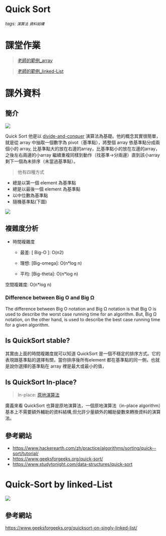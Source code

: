 # Quick Sort
###### tags: `演算法` `資料結構`

# 課堂作業
> [老師的範例_array](https://github.com/pecu/DSA/blob/master/05_QuickSort/QuickSort_Array_Recursive.ipynb)

> [老師的範例_linked-List](https://github.com/pecu/DSA/blob/master/05_QuickSort/QuickSort_LinkedList.py)


# 課外資料
## 簡介
![](https://www.geeksforgeeks.org/wp-content/uploads/gq/2014/01/QuickSort2.png)

Quick Sort 他是以 [divide-and-conquer](https://en.wikipedia.org/wiki/Divide-and-conquer_algorithm) 演算法為基礎。他的概念其實很簡單，就是從 array 中抽取一個數字為 pivot（基準點），將整個 array 依基準點分成兩個小的 array, 比基準點大的放在右邊的array，比基準點小的放在左邊的array，之後左右兩邊的小array 繼續重複同樣到動作（找基準->分兩邊）直到該小array剩下一個為未排序（未當過基準點）。

> 他有四種方式

- 總是以第一個 element 為基準點
- 總是以最後一個 element 為基準點
- 以中位數為基準點
- 隨機基準點(下圖)

![](https://he-s3.s3.amazonaws.com/media/uploads/1ea505b.jpg)
## 複雜度分析
- 時間複雜度
    - 最差: [ Big-O ]: O(n2)

    - 理想: [Big-omega]: O(n*log n)

    - 平均: [Big-theta]: O(n*log n)

空間複雜度: O(n*log n)

### Difference between Big O and Big Ω
The difference between Big O notation and Big Ω notation is that Big O is used to describe the worst case running time for an algorithm. But, Big Ω notation, on the other hand, is used to describe the best case running time for a given algorithm.
## Is QuickSort stable?
其實由上面的時間複雜度就可以知道 QuickSort 是一個不穩定的排序方式。它的表現跟基準點的選擇有關，當你排序後所有element 都在基準點的同一側，也就是說你選擇的基準點在 array 裡是最大或最小的值，

## Is QuickSort In-place?
>In-place: [原地演算法](https://zh.wikipedia.org/zh-tw/%E5%8E%9F%E5%9C%B0%E7%AE%97%E6%B3%95)

廣義來看 QuickSort 也算是原地演算法，一個原地演算法（in-place algorithm）基本上不需要額外輔助的資料結構,但允許少量額外的輔助變數來轉換資料的演算法。


## 參考網站
- https://www.hackerearth.com/zh/practice/algorithms/sorting/quick--sort/tutorial/
- https://www.geeksforgeeks.org/quick-sort/
- https://www.studytonight.com/data-structures/quick-sort

# Quick-Sort by linked-List
![](https://media.geeksforgeeks.org/wp-content/cdn-uploads/Sort-Linked-List-768x384.png)
## 參考網站
https://www.geeksforgeeks.org/quicksort-on-singly-linked-list/
